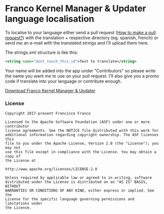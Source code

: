 # Franco Kernel Manager & Updater language localisation

To localise to your language either send a pull request ([How to make a pull request?](https://help.github.com/articles/creating-a-pull-request/)) with the translation + respective directory (eg. spanish, french) or send me an e-mail with the translated strings and I'll upload them here.

The strings.xml structure is like this:

```xml
<string name="dont_touch_this_id">Text to translate</string>
```

Your name will be added into the app under "Contributors" so please write the name you want me to use on your pull request.
I'll also give you a promo code if translate into your language or contribute enough.

[Download Franco Kernel Manager & Updater](https://play.google.com/store/apps/details?id=com.franco.kernel)
### License


```
Copyright 2017-present Francisco Franco

Licensed to the Apache Software Foundation (ASF) under one or more contributor
license agreements. See the NOTICE file distributed with this work for
additional information regarding copyright ownership. The ASF licenses this
file to you under the Apache License, Version 2.0 (the "License"); you may not
use this file except in compliance with the License. You may obtain a copy of
the License at

http://www.apache.org/licenses/LICENSE-2.0

Unless required by applicable law or agreed to in writing, software
distributed under the License is distributed on an "AS IS" BASIS, WITHOUT
WARRANTIES OR CONDITIONS OF ANY KIND, either express or implied. See the
License for the specific language governing permissions and limitations under
the License.
```